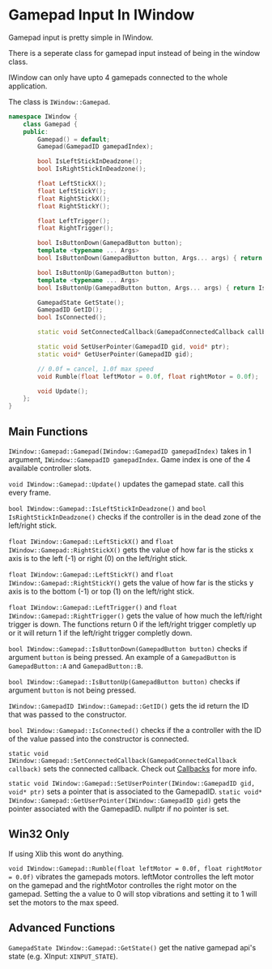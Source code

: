 # Gamepad Input In IWindow

Gamepad input is pretty simple in IWindow. 

There is a seperate class for gamepad input instead of being in the window class.

IWindow can only have upto 4 gamepads connected to the whole application.

The class is `IWindow::Gamepad`.

```cpp
namespace IWindow {
    class Gamepad {
    public:
        Gamepad() = default;
        Gamepad(GamepadID gamepadIndex);

        bool IsLeftStickInDeadzone();
        bool IsRightStickInDeadzone();

        float LeftStickX();
        float LeftStickY();
        float RightStickX();
        float RightStickY();

        float LeftTrigger(); 
        float RightTrigger();

        bool IsButtonDown(GamepadButton button);
        template <typename ... Args>
        bool IsButtonDown(GamepadButton button, Args... args) { return IsButtonDown(button) && IsButtonDown(args...); }

        bool IsButtonUp(GamepadButton button);
        template <typename ... Args>
        bool IsButtonUp(GamepadButton button, Args... args) { return IsButtonUp(button) && IsButtonUp(args...); }

        GamepadState GetState();
        GamepadID GetID();
        bool IsConnected();

        static void SetConnectedCallback(GamepadConnectedCallback callback);

        static void SetUserPointer(GamepadID gid, void* ptr);
        static void* GetUserPointer(GamepadID gid);

        // 0.0f = cancel, 1.0f max speed
        void Rumble(float leftMotor = 0.0f, float rightMotor = 0.0f);

        void Update();
    };
}

```

## Main Functions

`IWindow::Gamepad::Gamepad(IWindow::GamepadID gamepadIndex)` takes in 1 argument, `IWindow::GamepadID gamepadIndex`. Game index is one of the 4 available controller slots.

`void IWindow::Gamepad::Update()` updates the gamepad state. call this every frame.

`bool IWindow::Gamepad::IsLeftStickInDeadzone()` and `bool IsRightStickInDeadzone()` checks if the controller is in the dead zone of the left/right stick.

`float IWindow::Gamepad::LeftStickX()` and `float IWindow::Gamepad::RightStickX()` gets the value of how far is the sticks x axis is to the left (-1) or right (0) on the left/right stick.

`float IWindow::Gamepad::LeftStickY()` and `float IWindow::Gamepad::RightStickY()` gets the value of how far is the sticks y axis is to the bottom (-1) or top (1) on the left/right stick.

`float IWindow::Gamepad::LeftTrigger()` and `float IWindow::Gamepad::RightTrigger()` gets the value of how much the left/right trigger is down. The functions return 0 if the left/right trigger completly up or it will return 1 if the left/right trigger completly down.

`bool IWindow::Gamepad::IsButtonDown(GamepadButton button)` checks if argument `button` is being pressed. An example of a `GamepadButton` is `GamepadButton::A`  and `GamepadButton::B`.

`bool IWindow::Gamepad::IsButtonUp(GamepadButton button)` checks if argument `button` is not being pressed.

`IWindow::GamepadID IWindow::Gamepad::GetID()` gets the id return the ID that was passed to the constructor. 

`bool IWindow::Gamepad::IsConnected()` checks if the a controller with the ID of the value passed into the constructor is connected.

`static void IWindow::Gamepad::SetConnectedCallback(GamepadConnectedCallback callback)` sets the connected callback. Check out [Callbacks](./Callbacks.md) for more info.


`static void IWindow::Gamepad::SetUserPointer(IWindow::GamepadID gid, void* ptr)` sets a pointer that is associated to the GamepadID.
`static void* IWindow::Gamepad::GetUserPointer(IWindow::GamepadID gid)` gets the pointer associated with the GamepadID. nullptr if no pointer is set.

## Win32 Only

If using Xlib this wont do anything.

`void IWindow::Gamepad::Rumble(float leftMotor = 0.0f, float rightMotor = 0.0f)` vibrates the gamepads motors. leftMotor controlles the left motor on the gamepad and the rightMotor controlles the right motor on the gamepad. Setting the a value to 0 will stop vibrations and setting it to 1 will set the motors to the max speed.


## Advanced Functions

`GamepadState IWindow::Gamepad::GetState()` get the native gamepad api's state (e.g. XInput: `XINPUT_STATE`).
